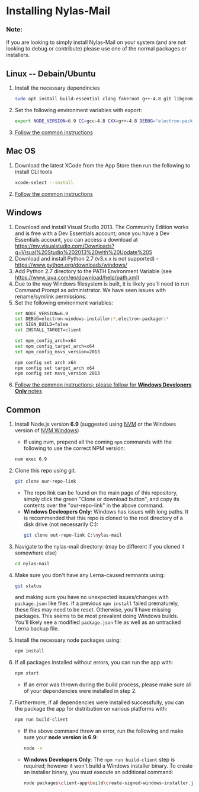 # Installing Nylas-Mail
### Note:
If you are looking to simply install Nylas-Mail on your system (and are not looking to debug or contribute) please use one of the normal packages or installers.

## Linux -- Debain/Ubuntu
1. Install the necessary dependincies
    ```bash
    sudo apt install build-essential clang fakeroot g++-4.8 git libgnome-keyring-dev xvfb rpm libxext-dev libxtst-dev libxkbfile-dev
    ```
1. Set the following environment variables with export:
    ```bash
    export NODE_VERSION=6.9 CC=gcc-4.8 CXX=g++-4.8 DEBUG="electron-packager:*" INSTALL_TARGET=client
    ```
1. [Follow the common instructions](#common)

## Mac OS
1. Download the latest XCode from the App Store then run the following to install CLI tools
    ```bash
    xcode-select --install
    ```
1. [Follow the common instructions](#common)

## Windows
1. Download and install Visual Studio 2013. The Community Edition works and is free with a Dev Essentials account; once you have a Dev Essentials account, you can access a download at https://my.visualstudio.com/Downloads?q=Visual%20Studio%202013%20with%20Update%205
1. Download and install Python 2.7 (v3.x.x is not supported) - https://www.python.org/downloads/windows/
1. Add Python 2.7 directory to the PATH Environment Variable (see https://www.java.com/en/download/help/path.xml)
1. Due to the way Windows filesystem is built, it is likely you'll need to run Command Prompt as administrator. We have seen issues with rename/symlink permissions.
1. Set the following environment variables:
    ```bash
    set NODE_VERSION=6.9
    set DEBUG=electron-windows-installer:*,electron-packager:*
    set SIGN_BUILD=false
    set INSTALL_TARGET=client

    set npm_config_arch=x64
    set npm_config_target_arch=x64
    set npm_config_msvs_version=2013

    npm config set arch x64
    npm config set target_arch x64
    npm config set msvs_version 2013
    ```
1. [Follow the common instructions; please follow for **Windows Developers Only** notes](#common)

## Common
1. Install Node.js version **6.9** (suggested using [NVM](https://github.com/creationix/nvm/blob/master/README.md#install-script) or the Windows version of [NVM Windows](https://github.com/coreybutler/nvm-windows/releases))
    * If using nvm, prepend all the coming `npm` commands with the following to use the correct NPM version:
    ```bash
    nvm exec 6.9
    ```
1. Clone this repo using git.
    ```bash
    git clone our-repo-link
    ```
   * The repo link can be found on the main page of this repository, simply click the green "Clone or download button", and copy its contents over the "our-repo-link" in the above command.
   * **Windows Devleopers Only**: Windows has issues with long paths. It is recommended that this repo is cloned to the root directory of a disk drive (not necessarily C:):
     ```bash
     git clone out-repo-link C:\nylas-mail
     ```
1. Navigate to the nylas-mail directory: (may be different if you cloned it somewhere else)
    ```bash
    cd nylas-mail
    ```
1. Make sure you don't have any Lerna-caused remnants using:
    ```bash
    git status
    ```
    and making sure you have no unexpected issues/changes with `package.json` like files. If a previous `npm install` failed prematurely, these files may need to be reset. Otherwise, you'll have missing packages. This seems to be most prevalent doing Windows builds. You'll likely see a modified `package.json` file as well as an untracked Lerna backup file.
1. Install the necessary node packages using:
    ```bash
    npm install
    ```
1. If all packages installed without errors, you can run the app with:
    ```bash
    npm start
    ```
    * If an error was thrown during the build process, please make sure all of your dependencies were installed in step 2.
    
1. Furthermore, if all dependencies were installed successfully, you can the package the app for distribution on various platforms with:
    ```bash
    npm run build-client
    ```
    * If the above command threw an error, run the following and make sure your **node version is 6.9**:
      ```bash
      node -v
      ```
    * **Windows Developers Only**: The `npm run build-client` step is required; however it won't build a Windows installer binary. To create an installer binary, you must execute an additional command:
      ```bash
      node packages\client-app\build\create-signed-windows-installer.js
      ```